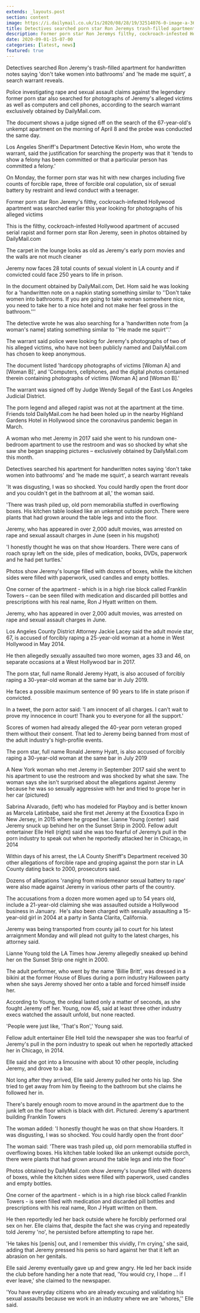 ```yaml
---
extends: _layouts.post
section: content
image: https://i.dailymail.co.uk/1s/2020/08/28/19/32514076-0-image-a-36_1598640892402.jpg 
title: Detectives searched porn star Ron Jeremys trash-filled apartment looking for handwritten notes 
description: Former porn star Ron Jeremys filthy, cockroach-infested Hollywood apartment was searched earlier this year in rape investigation. Hes faces 28 charges in total. 
date: 2020-09-01-15-07-00 
categories: [latest, news] 
featured: true 
--- 
```

Detectives searched Ron Jeremy's trash-filled apartment for handwritten notes saying 'don't take women into bathrooms' and 'he made me squirt', a search warrant reveals.

Police investigating rape and sexual assault claims against the legendary former porn star also searched for photographs of Jeremy's alleged victims as well as computers and cell phones, according to the search warrant exclusively obtained by DailyMail.com.

The document shows a judge signed off on the search of the 67-year-old's unkempt apartment on the morning of April 8 and the probe was conducted the same day.

Los Angeles Sheriff's Department Detective Kevin Hom, who wrote the warrant, said the justification for searching the property was that it 'tends to show a felony has been committed or that a particular person has committed a felony.'

On Monday, the former porn star was hit with new charges including five counts of forcible rape, three of forcible oral copulation, six of sexual battery by restraint and lewd conduct with a teenager. 

Former porn star Ron Jeremy's filthy, cockroach-infested Hollywood apartment was searched earlier this year looking for photographs of his alleged victims 

This is the filthy, cockroach-infested Hollywood apartment of accused serial rapist and former porn star Ron Jeremy, seen in photos obtained by DailyMail.com

The carpet in the lounge looks as old as Jeremy's early porn movies and the walls are not much cleaner

Jeremy now faces 28 total counts of sexual violent in LA county and if convicted could face 250 years to life in prison.  

In the document obtained by DailyMail.com, Det. Hom said he was looking for a 'handwritten note on a napkin stating something similar to ''Don't take women into bathrooms. If you are going to take woman somewhere nice, you need to take her to a nice hotel and not make her feel gross in the bathroom.'''

The detective wrote he was also searching for a 'handwritten note from [a woman's name] stating something similar to ''He made me squirt''.'

The warrant said police were looking for Jeremy's photographs of two of his alleged victims, who have not been publicly named and DailyMail.com has chosen to keep anonymous.

The document listed 'hardcopy photographs of victims [Woman A] and [Woman B]', and 'Computers, cellphones, and the digital photos contained therein containing photographs of victims [Woman A] and [Woman B].'

The warrant was signed off by Judge Wendy Segall of the East Los Angeles Judicial District.

The porn legend and alleged rapist was not at the apartment at the time. Friends told DailyMail.com he had been holed up in the nearby Highland Gardens Hotel in Hollywood since the coronavirus pandemic began in March.

A woman who met Jeremy in 2017 said she went to his rundown one-bedroom apartment to use the restroom and was so shocked by what she saw she began snapping pictures – exclusively obtained by DailyMail.com this month.





Detectives searched his apartment for handwritten notes saying 'don't take women into bathrooms' and 'he made me squirt', a search warrant reveals

'It was disgusting, I was so shocked. You could hardly open the front door and you couldn't get in the bathroom at all,' the woman said.

'There was trash piled up, old porn memorabilia stuffed in overflowing boxes. His kitchen table looked like an unkempt outside porch. There were plants that had grown around the table legs and into the floor.

Jeremy, who has appeared in over 2,000 adult movies, was arrested on rape and sexual assault charges in June (seen in his mugshot)

'I honestly thought he was on that show Hoarders. There were cans of roach spray left on the side, piles of medication, books, DVDs, paperwork and he had pet turtles.'

Photos show Jeremy's lounge filled with dozens of boxes, while the kitchen sides were filled with paperwork, used candles and empty bottles.

One corner of the apartment - which is in a high rise block called Franklin Towers – can be seen filled with medication and discarded pill bottles and prescriptions with his real name, Ron J Hyatt written on them.

Jeremy, who has appeared in over 2,000 adult movies, was arrested on rape and sexual assault charges in June.

Los Angeles County District Attorney Jackie Lacey said the adult movie star, 67, is accused of forcibly raping a 25-year-old woman at a home in West Hollywood in May 2014.

He then allegedly sexually assaulted two more women, ages 33 and 46, on separate occasions at a West Hollywood bar in 2017.

The porn star, full name Ronald Jeremy Hyatt, is also accused of forcibly raping a 30-year-old woman at the same bar in July 2019.

He faces a possible maximum sentence of 90 years to life in state prison if convicted.

In a tweet, the porn actor said: 'I am innocent of all charges. I can't wait to prove my innocence in court! Thank you to everyone for all the support.'

Scores of women had already alleged the 40-year porn veteran groped them without their consent. That led to Jeremy being banned from most of the adult industry's high-profile events.



The porn star, full name Ronald Jeremy Hyatt, is also accused of forcibly raping a 30-year-old woman at the same bar in July 2019

A New York woman who met Jeremy in September 2017 said she went to his apartment to use the restroom and was shocked by what she saw. The woman says she isn't surprised about the allegations against Jeremy because he was so sexually aggressive with her and tried to grope her in her car (pictured)

Sabrina Alvarado, (left) who has modeled for Playboy and is better known as Marcela Latinbabe, said she first met Jeremy at the Exxxotica Expo in New Jersey, in 2015 where he groped her. Lianne Young (center)  said Jeremy snuck up behind her on the Sunset Strip in 2000. Fellow adult entertainer Elle Hell (right) said she was too fearful of Jeremy’s pull in the porn industry to speak out when he reportedly attacked her in Chicago, in 2014

Within days of his arrest, the LA County Sheriff's Department received 30 other allegations of forcible rape and groping against the porn star in LA County dating back to 2000, prosecutors said.

Dozens of allegations 'ranging from misdemeanor sexual battery to rape' were also made against Jeremy in various other parts of the country.

The accusations from a dozen more women aged up to 54 years old, include a 21-year-old claiming she was assaulted outside a Hollywood business in January.  He's also been charged with sexually assaulting a 15-year-old girl in 2004 at a party in Santa Clarita, California.

Jeremy was being transported from county jail to court for his latest arraignment Monday and will plead not guilty to the latest charges, his attorney said.   

Lianne Young told the LA Times how Jeremy allegedly sneaked up behind her on the Sunset Strip one night in 2000.

The adult performer, who went by the name 'Billie Britt', was dressed in a bikini at the former House of Blues during a porn industry Halloween party when she says Jeremy shoved her onto a table and forced himself inside her.

According to Young, the ordeal lasted only a matter of seconds, as she fought Jeremy off her. Young, now 45, said at least three other industry execs watched the assault unfold, but none reacted.

'People were just like, 'That's Ron',' Young said.

Fellow adult entertainer Elle Hell told the newspaper she was too fearful of Jeremy's pull in the porn industry to speak out when he reportedly attacked her in Chicago, in 2014.

Elle said she got into a limousine with about 10 other people, including Jeremy, and drove to a bar.

Not long after they arrived, Elle said Jeremy pulled her onto his lap. She tried to get away from him by fleeing to the bathroom but she claims he followed her in.

There's barely enough room to move around in the apartment due to the junk left on the floor which is black with dirt. Pictured: Jeremy's apartment building Franklin Towers

The woman added: 'I honestly thought he was on that show Hoarders. It was disgusting, I was so shocked. You could hardly open the front door'

The woman said: 'There was trash piled up, old porn memorabilia stuffed in overflowing boxes. His kitchen table looked like an unkempt outside porch, there were plants that had grown around the table legs and into the floor'

Photos obtained by DailyMail.com show Jeremy's lounge filled with dozens of boxes, while the kitchen sides were filled with paperwork, used candles and empty bottles.

One corner of the apartment - which is in a high rise block called Franklin Towers - is seen filled with medication and discarded pill bottles and prescriptions with his real name, Ron J Hyatt written on them.

He then reportedly led her back outside where he forcibly performed oral sex on her. Elle claims that, despite the fact she was crying and repeatedly told Jeremy 'no', he persisted before attempting to rape her.

'He takes his [penis] out, and I remember this vividly, I'm crying,' she said, adding that Jeremy pressed his penis so hard against her that it left an abrasion on her genitals.

Elle said Jeremy eventually gave up and grew angry. He led her back inside the club before handing her a note that read, 'You would cry, I hope ... if I ever leave,' she claimed to the newspaper.

'You have everyday citizens who are already excusing and validating his sexual assaults because we work in an industry where we are 'whores,'' Elle said.

